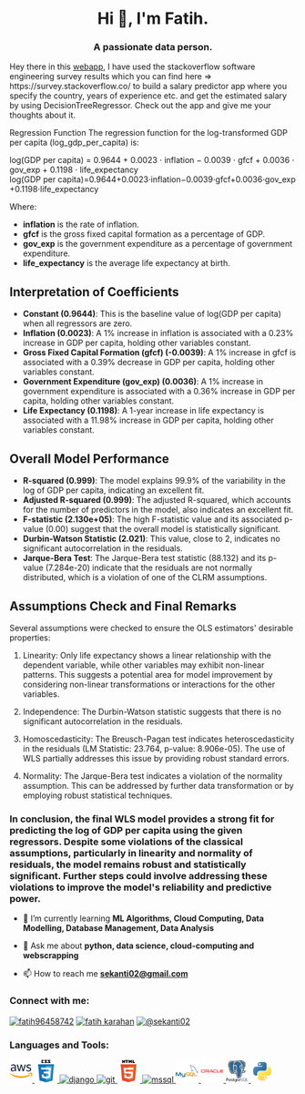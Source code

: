 <h1 align="center">Hi 👋, I'm Fatih.</h1>
<h3 align="center">A passionate data person.</h3>



<p align="left">
Hey there in this <a href="https://salary-predictor-webapp-fatihkarahan.streamlit.app/" >webapp</a>, I have used the stackoverflow software engineering survey results which you can find here => https://survey.stackoverflow.co/ to build a salary predictor app where you specify the country, years of experience etc. and get the estimated salary by using DecisionTreeRegressor. Check out the app and give me your thoughts about it.
</p>

Regression Function
The regression function for the log-transformed GDP per capita (log_gdp_per_capita) is:

log(GDP per capita) = 0.9644 + 0.0023 ⋅ inflation − 0.0039 ⋅ gfcf + 0.0036 ⋅ gov_exp + 0.1198 ⋅ life_expectancy
log(GDP per capita)=0.9644+0.0023⋅inflation−0.0039⋅gfcf+0.0036⋅gov_exp+0.1198⋅life_expectancy

Where:

* **inflation** is the rate of inflation.
* **gfcf** is the gross fixed capital formation as a percentage of GDP.
* **gov_exp** is the government expenditure as a percentage of government expenditure.
* **life_expectancy** is the average life expectancy at birth.
## Interpretation of Coefficients
* **Constant (0.9644)**: This is the baseline value of log(GDP per capita) when all regressors are zero.
* **Inflation (0.0023)**: A 1% increase in inflation is associated with a 0.23% increase in GDP per capita, holding other variables constant.
* **Gross Fixed Capital Formation (gfcf) (-0.0039)**: A 1% increase in gfcf is associated with a 0.39% decrease in GDP per capita, holding other variables constant.
* **Government Expenditure (gov_exp) (0.0036)**: A 1% increase in government expenditure is associated with a 0.36% increase in GDP per capita, holding other variables constant.
* **Life Expectancy (0.1198)**: A 1-year increase in life expectancy is associated with a 11.98% increase in GDP per capita, holding other variables constant.
## Overall Model Performance
* **R-squared (0.999)**: The model explains 99.9% of the variability in the log of GDP per capita, indicating an excellent fit.
* **Adjusted R-squared (0.999)**: The adjusted R-squared, which accounts for the number of predictors in the model, also indicates an excellent fit.
* **F-statistic (2.130e+05)**: The high F-statistic value and its associated p-value (0.00) suggest that the overall model is statistically significant.
* **Durbin-Watson Statistic (2.021)**: This value, close to 2, indicates no significant autocorrelation in the residuals.
* **Jarque-Bera Test**: The Jarque-Bera test statistic (88.132) and its p-value (7.284e-20) indicate that the residuals are not normally distributed, which is a violation of one of the CLRM assumptions.

## Assumptions Check and Final Remarks
Several assumptions were checked to ensure the OLS estimators' desirable properties:

1. Linearity: Only life expectancy shows a linear relationship with the dependent variable, while other variables may exhibit non-linear patterns. This suggests a potential area for model improvement by considering non-linear transformations or interactions for the other variables.
2. Independence: The Durbin-Watson statistic suggests that there is no significant autocorrelation in the residuals.
3. Homoscedasticity: The Breusch-Pagan test indicates heteroscedasticity in the residuals (LM Statistic: 23.764, p-value: 8.906e-05). The use of WLS partially addresses this issue by providing robust standard errors.

4. Normality: The Jarque-Bera test indicates a violation of the normality assumption. This can be addressed by further data transformation or by employing robust statistical techniques.

### In conclusion, the final WLS model provides a strong fit for predicting the log of GDP per capita using the given regressors. Despite some violations of the classical assumptions, particularly in linearity and normality of residuals, the model remains robust and statistically significant. Further steps could involve addressing these violations to improve the model's reliability and predictive power.

- 🌱 I’m currently learning **ML Algorithms, Cloud Computing, Data Modelling, Database Management, Data Analysis**

- 💬 Ask me about **python, data science, cloud-computing and webscrapping** 

- 📫 How to reach me **sekanti02@gmail.com**

<h3 align="left">Connect with me:</h3>
<p align="left">
<a href="https://twitter.com/fatih96458742" target="blank"><img align="center" src="https://raw.githubusercontent.com/rahuldkjain/github-profile-readme-generator/master/src/images/icons/Social/twitter.svg" alt="fatih96458742" height="30" width="40" /></a>
<a href="https://linkedin.com/in/fatih karahan" target="blank"><img align="center" src="https://raw.githubusercontent.com/rahuldkjain/github-profile-readme-generator/master/src/images/icons/Social/linked-in-alt.svg" alt="fatih karahan" height="30" width="40" /></a>
<a href="https://medium.com/@sekanti02" target="blank"><img align="center" src="https://raw.githubusercontent.com/rahuldkjain/github-profile-readme-generator/master/src/images/icons/Social/medium.svg" alt="@sekanti02" height="30" width="40" /></a>
</p>

<h3 align="left">Languages and Tools:</h3>
<p align="left"> <a href="https://aws.amazon.com" target="_blank" rel="noreferrer"> <img src="https://raw.githubusercontent.com/devicons/devicon/master/icons/amazonwebservices/amazonwebservices-original-wordmark.svg" alt="aws" width="40" height="40"/> </a> <a href="https://www.w3schools.com/css/" target="_blank" rel="noreferrer"> <img src="https://raw.githubusercontent.com/devicons/devicon/master/icons/css3/css3-original-wordmark.svg" alt="css3" width="40" height="40"/> </a> <a href="https://www.djangoproject.com/" target="_blank" rel="noreferrer"> <img src="https://cdn.worldvectorlogo.com/logos/django.svg" alt="django" width="40" height="40"/> </a> <a href="https://git-scm.com/" target="_blank" rel="noreferrer"> <img src="https://www.vectorlogo.zone/logos/git-scm/git-scm-icon.svg" alt="git" width="40" height="40"/> </a> <a href="https://www.w3.org/html/" target="_blank" rel="noreferrer"> <img src="https://raw.githubusercontent.com/devicons/devicon/master/icons/html5/html5-original-wordmark.svg" alt="html5" width="40" height="40"/> </a> <a href="https://www.microsoft.com/en-us/sql-server" target="_blank" rel="noreferrer"> <img src="https://www.svgrepo.com/show/303229/microsoft-sql-server-logo.svg" alt="mssql" width="40" height="40"/> </a> <a href="https://www.mysql.com/" target="_blank" rel="noreferrer"> <img src="https://raw.githubusercontent.com/devicons/devicon/master/icons/mysql/mysql-original-wordmark.svg" alt="mysql" width="40" height="40"/> </a> <a href="https://www.oracle.com/" target="_blank" rel="noreferrer"> <img src="https://raw.githubusercontent.com/devicons/devicon/master/icons/oracle/oracle-original.svg" alt="oracle" width="40" height="40"/> </a> <a href="https://www.postgresql.org" target="_blank" rel="noreferrer"> <img src="https://raw.githubusercontent.com/devicons/devicon/master/icons/postgresql/postgresql-original-wordmark.svg" alt="postgresql" width="40" height="40"/> </a> <a href="https://www.python.org" target="_blank" rel="noreferrer"> <img src="https://raw.githubusercontent.com/devicons/devicon/master/icons/python/python-original.svg" alt="python" width="40" height="40"/> </a> </p>
